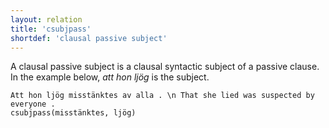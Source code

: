 ```yaml
---
layout: relation
title: 'csubjpass'
shortdef: 'clausal passive subject'
---
```


A clausal passive subject is a clausal syntactic subject of a passive
clause. In the example below, *att hon ljög* is the subject.

~~~ sdparse
Att hon ljög misstänktes av alla . \n That she lied was suspected by everyone .
csubjpass(misstänktes, ljög)
~~~
<!-- Interlanguage links updated Út zář 29 20:23:27 CEST 2020 -->
